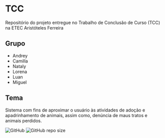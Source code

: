 # TCC
Repositório do projeto entregue no Trabalho de Conclusão de Curso (TCC) na ETEC Aristóteles Ferreira

## Grupo
 - Andrey
 - Camilla
 - Nataly
 - Lorena
 - Luan
 - Miguel
 
 ## Tema
 Sistema com fins de aproximar o usuário às atividades de adoção e apadrinhamento de animais, assim como, denúncia de maus tratos e animais perdidos.

![GitHub](https://img.shields.io/github/license/shimigui/TCC?style=for-the-badge)
![GitHub repo size](https://img.shields.io/github/repo-size/shimigui/TCC?style=for-the-badge)
